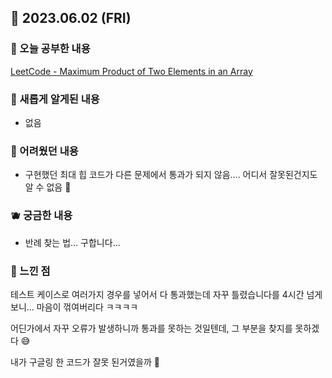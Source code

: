 ## 🍰 2023.06.02 (FRI)

### 🍑 오늘 공부한 내용

[LeetCode - Maximum Product of Two Elements in an Array](https://github.com/merryfraise/algorithms/blob/main/leetcode/easy/230602/Maximum%20Product%20of%20Two%20Elements%20in%20an%20Array.js "LeetCode - Maximum Product of Two Elements in an Array")

### 🍓 새롭게 알게된 내용

-   없음

### 🍒 어려웠던 내용

-   구현했던 최대 힙 코드가 다른 문제에서 통과가 되지 않음.... 어디서 잘못된건지도 알 수 없음 🥹

### 🫐 궁금한 내용

-   반례 찾는 법... 구합니다...

### 🐰 느낀 점

테스트 케이스로 여러가지 경우를 넣어서 다 통과했는데 자꾸 틀렸습니다를 4시간 넘게 보니... 마음이 꺾여버리다 ㅋㅋㅋㅋ

어딘가에서 자꾸 오류가 발생하니까 통과를 못하는 것일텐데, 그 부분을 찾지를 못하겠다 😅

내가 구글링 한 코드가 잘못 된거였을까 🥲
